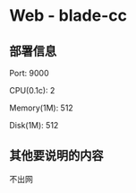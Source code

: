 # Web - blade-cc

## 部署信息

Port: 9000

CPU(0.1c): 2

Memory(1M): 512

Disk(1M): 512

## 其他要说明的内容

不出网
